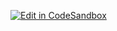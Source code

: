 

[![Edit in CodeSandbox](https://assets.codesandbox.io/github/button-edit-lime.svg)](https://codesandbox.io/p/github/vaibhav-kona/faq/main?file=%2FREADME.md&layout=%257B%2522activeFilepath%2522%253A%2522%252FREADME.md%2522%252C%2522openFiles%2522%253A%255B%2522%252FREADME.md%2522%255D%252C%2522sidebarPanel%2522%253A%2522EXPLORER%2522%252C%2522gitSidebarPanel%2522%253A%2522COMMIT%2522%252C%2522fullScreenDevtools%2522%253Afalse%252C%2522rootPanelGroup%2522%253A%257B%2522type%2522%253A%2522PANEL_GROUP%2522%252C%2522panels%2522%253A%255B%257B%2522type%2522%253A%2522PANEL%2522%252C%2522panelType%2522%253A%2522TABS%2522%252C%2522id%2522%253A%2522clgv52r9p00he2a6d6uhetllw%2522%257D%255D%252C%2522direction%2522%253A%2522vertical%2522%252C%2522id%2522%253A%2522DEVTOOLS_PANELS%2522%252C%2522sizes%2522%253A%255B100%255D%257D%252C%2522tabbedPanels%2522%253A%257B%2522clgv52r9p00he2a6d6uhetllw%2522%253A%257B%2522id%2522%253A%2522clgv52r9p00he2a6d6uhetllw%2522%252C%2522activeTabId%2522%253A%2522clgv52sqp00mz2a6du5gxrlo7%2522%252C%2522tabs%2522%253A%255B%257B%2522id%2522%253A%2522clgv52r9p00hd2a6dkmrdtdvs%2522%252C%2522type%2522%253A%2522TASK_LOG%2522%252C%2522taskId%2522%253A%2522dev%2522%257D%252C%257B%2522type%2522%253A%2522TASK_PORT%2522%252C%2522taskId%2522%253A%2522dev%2522%252C%2522port%2522%253A5173%252C%2522id%2522%253A%2522clgv52sqp00mz2a6du5gxrlo7%2522%252C%2522path%2522%253A%2522%252F%2522%257D%255D%257D%257D%252C%2522showSidebar%2522%253Atrue%252C%2522showDevtools%2522%253Atrue%252C%2522sidebarPanelSize%2522%253A15%252C%2522editorPanelSize%2522%253A48.14814814814815%252C%2522devtoolsPanelSize%2522%253A35%257D)

